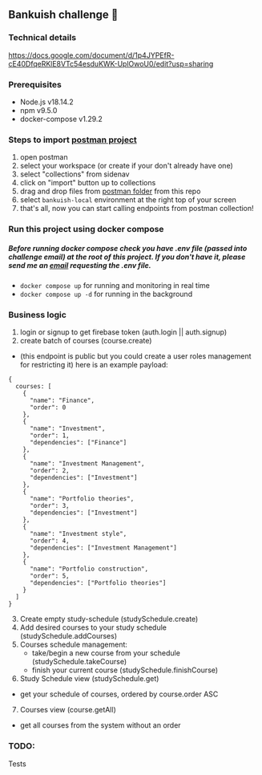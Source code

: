 ## Bankuish challenge :rocket:

### Technical details

https://docs.google.com/document/d/1p4JYPEfR-cE40DfqeRKlE8VTc54esduKWK-UplOwoU0/edit?usp=sharing

### Prerequisites

<ul>
  <li>
    Node.js v18.14.2
  </li>
  <li>
    npm v9.5.0
  </li>
  <li>
    docker-compose v1.29.2
  </li>
</ul>

### Steps to import [postman project](./postman/)

1. open postman
2. select your workspace (or create if your don't already have one)
3. select "collections" from sidenav
4. click on "import" button up to collections
5. drag and drop files from [postman folder](./postman/) from this repo
6. select `bankuish-local` environment at the right top of your screen
7. that's all, now you can start calling endpoints from postman collection!

### Run this project using docker compose

##### Before running docker compose check you have .env file (passed into challenge email) at the root of this project. If you don't have it, please send me an [email](viudezfernando@gmail.com) requesting the .env file.

- `docker compose up` for running and monitoring in real time
- `docker compose up -d` for running in the background

### Business logic

1. login or signup to get firebase token (auth.login || auth.signup)
2. create batch of courses (course.create)

- (this endpoint is public but you could create a user roles management for restricting it)
  here is an example payload:

```
{
  courses: [
    {
      "name": "Finance",
      "order": 0
    },
    {
      "name": "Investment",
      "order": 1,
      "dependencies": ["Finance"]
    },
    {
      "name": "Investment Management",
      "order": 2,
      "dependencies": ["Investment"]
    },
    {
      "name": "Portfolio theories",
      "order": 3,
      "dependencies": ["Investment"]
    },
    {
      "name": "Investment style",
      "order": 4,
      "dependencies": ["Investment Management"]
    },
    {
      "name": "Portfolio construction",
      "order": 5,
      "dependencies": ["Portfolio theories"]
    }
  ]
}
```

3. Create empty study-schedule (studySchedule.create)
4. Add desired courses to your study schedule (studySchedule.addCourses)
5. Courses schedule management:
   - take/begin a new course from your schedule (studySchedule.takeCourse)
   - finish your current course (studySchedule.finishCourse)
6. Study Schedule view (studySchedule.get)

- get your schedule of courses, ordered by course.order ASC

7. Courses view (course.getAll)

- get all courses from the system without an order

### TODO:

Tests
